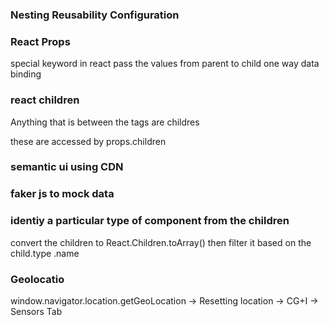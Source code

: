 ### Nesting Reusability Configuration

### React Props

special keyword in react
pass the values from parent to child
one way data binding

### react children

Anything that is between the tags are childres
<Component>
<child1> </child1>
<child2> </child2>
</Component>

these are accessed by props.children

### semantic ui using CDN

### faker js to mock data

### identiy a particular type of component from the children

convert the children to React.Children.toArray()
then filter it based on the child.type .name

### Geolocatio

window.navigator.location.getGeoLocation ->
Resetting location -> CG+I -> Sensors Tab
